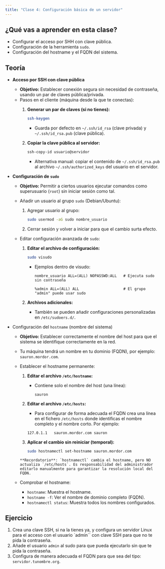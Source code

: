 ```yaml
---
title: "Clase 4: Configuración básica de un servidor"
---
```


## ¿Qué vas a aprender en esta clase?

* Configurar el acceso por SHH con clave pública.
* Configuración de la herramienta `sudo`.
* Configuración del hostname y el FQDN del sistema. 

## Teoría

* **Acceso por SSH con clave pública**

    * **Objetivo:** Establecer conexión segura sin necesidad de contraseña, usando un par de claves pública/privada.
    * Pasos en el cliente (máquina desde la que te conectas):
        1. **Generar un par de claves (si no tienes):**
           ```bash
           ssh-keygen
           ```
           * Guarda por defecto en `~/.ssh/id_rsa` (clave privada) y `~/.ssh/id_rsa.pub` (clave pública).

        2. **Copiar la clave pública al servidor:**

           ```bash
           ssh-copy-id usuario@servidor
           ```

           * Alternativa manual: copiar el contenido de `~/.ssh/id_rsa.pub` al archivo `~/.ssh/authorized_keys` del usuario en el servidor.

* **Configuración de `sudo`**

    * **Objetivo:** Permitir a ciertos usuarios ejecutar comandos como superusuario (`root`) sin iniciar sesión como tal.

    * Añadir un usuario al grupo `sudo` (Debian/Ubuntu):

        1. Agregar usuario al grupo:

           ```bash
           sudo usermod -aG sudo nombre_usuario
           ```

        2. Cerrar sesión y volver a iniciar para que el cambio surta efecto.

    * Editar configuración avanzada de `sudo`:

        1. **Editar el archivo de configuración:**

           ```bash
           sudo visudo
           ```

           * Ejemplos dentro de visudo:

             ```plaintext
             nombre_usuario ALL=(ALL) NOPASSWD:ALL   # Ejecuta sudo sin contraseña
             ```

             ```plaintext
             %admin ALL=(ALL) ALL                    # El grupo "admin" puede usar sudo
             ```

        2. **Archivos adicionales:**
            * También se pueden añadir configuraciones personalizadas en `/etc/sudoers.d/`.

* Configuración del `hostname` (nombre del sistema)

    * **Objetivo:** Establecer correctamente el nombre del host para que el sistema se identifique correctamente en la red.
    * Tu máquina tendrá un nombre en tu dominio (FQDN), por ejemplo: `sauron.mordor.com`.
    * Establecer el hostname permanente:

        1. **Editar el archivo `/etc/hostname`:**

           * Contiene solo el nombre del host (una línea):

             ```plaintext
             sauron
             ```

        2. **Editar el archivo `/etc/hosts`:**

            * Para configurar de forma adecuada el FQDN crea una línea en el fichero `/etc/hosts` donde identificas el nombre completo y el nombre corto. Por ejemplo:

    	    ```
    	    127.0.1.1	sauron.mordor.com sauron
    	    ```

        3. **Aplicar el cambio sin reiniciar (temporal):**

           ```bash
           sudo hostnamectl set-hostname sauron.mordor.com
        ```
        **Recordatorio**: `hostnamectl` cambia el hostname, pero NO actualiza `/etc/hosts`. Es responsabilidad del administrador editarlo manualmente para garantizar la resolución local del FQDN.

    * Comprobar el hostname:
        * `hostname`: Muestra el hostname.
        * `hostname -f`: Ver el nombre de dominio completo (FQDN).
        * `hostnamectl status`: Muestra todos los nombres configurados.

## Ejercicio

1. Crea una clave SSH, si na la tienes ya, y configura un servidor Linux para el acceso con el usuario `admin`` con clave SSH para que no te pida la contraseña.
2. Añade el usuario `admin` al sudo para que pueda ejecutarlo sin que te pida la contraseña.
3. Configura de manera adecuada el FQDN para que sea del tipo: `servidor.tunombre.org`.


